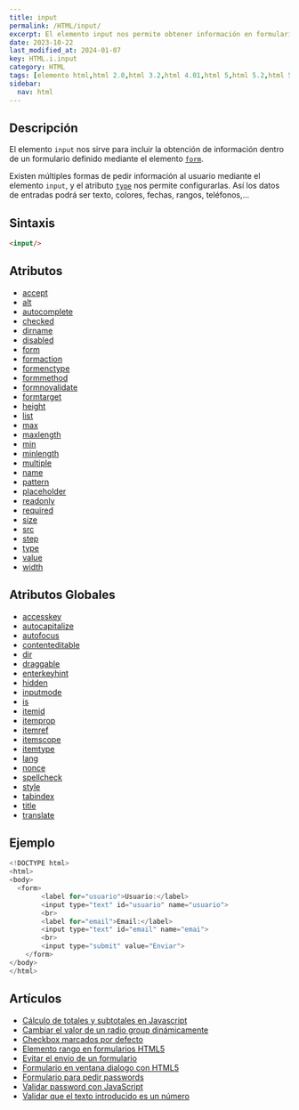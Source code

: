 ```yaml
---
title: input
permalink: /HTML/input/
excerpt: El elemento input nos permite obtener información en formularios HTML. Puede ser de diferentes tipos como texto, colores, fechas, etc.
date: 2023-10-22
last_modified_at: 2024-01-07
key: HTML.i.input
category: HTML
tags: [elemento html,html 2.0,html 3.2,html 4.01,html 5,html 5.2,html 5.1,xhtml 1.0,xhtml 1.1]
sidebar:
  nav: html
---
```


## Descripción


El elemento `input` nos sirve para incluir la obtención de información dentro de un formulario definido mediante el elemento [`form`](https://w3api.com/HTML/form/). 


Existen múltiples formas de pedir información al usuario mediante el elemento `input`, y el atributo [`type`](https://w3api.com/HTML/input/type/) nos permite configurarlas. Así los datos de entradas podrá ser texto, colores, fechas, rangos, teléfonos,…


## Sintaxis


```html
<input/>
```


## Atributos

- [accept](https://www.w3api.com/HTML/input/accept/)
- [alt](https://www.w3api.com/HTML/input/alt/)
- [autocomplete](https://www.w3api.com/HTML/input/autocomplete/)
- [checked](https://www.w3api.com/HTML/input/checked/)
- [dirname](https://www.w3api.com/HTML/input/dirname/)
- [disabled](https://www.w3api.com/HTML/input/disabled/)
- [form](https://www.w3api.com/HTML/input/form/)
- [formaction](https://www.w3api.com/HTML/input/formaction/)
- [formenctype](https://www.w3api.com/HTML/input/formenctype/)
- [formmethod](https://www.w3api.com/HTML/input/formmethod/)
- [formnovalidate](https://www.w3api.com/HTML/input/formnovalidate/)
- [formtarget](https://www.w3api.com/HTML/input/formtarget/)
- [height](https://www.w3api.com/HTML/input/height/)
- [list](https://www.w3api.com/HTML/input/list/)
- [max](https://www.w3api.com/HTML/input/max/)
- [maxlength](https://www.w3api.com/HTML/input/maxlength/)
- [min](https://www.w3api.com/HTML/input/min/)
- [minlength](https://www.w3api.com/HTML/input/minlength/)
- [multiple](https://www.w3api.com/HTML/input/multiple/)
- [name](https://www.w3api.com/HTML/input/name/)
- [pattern](https://www.w3api.com/HTML/input/pattern/)
- [placeholder](https://www.w3api.com/HTML/input/placeholder/)
- [readonly](https://www.w3api.com/HTML/input/readonly/)
- [required](https://www.w3api.com/HTML/input/required/)
- [size](https://www.w3api.com/HTML/input/size/)
- [src](https://www.w3api.com/HTML/input/src/)
- [step](https://www.w3api.com/HTML/input/step/)
- [type](https://www.w3api.com/HTML/input/type/)
- [value](https://www.w3api.com/HTML/input/value/)
- [width](https://www.w3api.com/HTML/input/width/)

## Atributos Globales

- [accesskey](https://www.w3api.com/HTML/accesskey/)
- [autocapitalize](https://www.w3api.com/HTML/autocapitalize/)
- [autofocus](https://www.w3api.com/HTML/autofocus/)
- [contenteditable](https://www.w3api.com/HTML/contenteditable/)
- [dir](https://www.w3api.com/HTML/dir/)
- [draggable](https://www.w3api.com/HTML/draggable/)
- [enterkeyhint](https://www.w3api.com/HTML/enterkeyhint/)
- [hidden](https://www.w3api.com/HTML/hidden/)
- [inputmode](https://www.w3api.com/HTML/inputmode/)
- [is](https://www.w3api.com/HTML/is/)
- [itemid](https://www.w3api.com/HTML/itemid/)
- [itemprop](https://www.w3api.com/HTML/itemprop/)
- [itemref](https://www.w3api.com/HTML/itemref/)
- [itemscope](https://www.w3api.com/HTML/itemscope/)
- [itemtype](https://www.w3api.com/HTML/itemtype/)
- [lang](https://www.w3api.com/HTML/lang/)
- [nonce](https://www.w3api.com/HTML/nonce/)
- [spellcheck](https://www.w3api.com/HTML/spellcheck/)
- [style](https://www.w3api.com/HTML/style/)
- [tabindex](https://www.w3api.com/HTML/tabindex/)
- [title](https://www.w3api.com/HTML/title/)
- [translate](https://www.w3api.com/HTML/translate/)

## Ejemplo


```java
<!DOCTYPE html>
<html>
<body>
  <form>
		<label for="usuario">Usuario:</label>    
		<input type="text" id="usuario" name="usuario">
		<br>
		<label for="email">Email:</label>
		<input type="text" id="email" name="emai">
		<br>
		<input type="submit" value="Enviar">
	</form>
</body>
</html>
```


## Artículos

- [Cálculo de totales y subtotales en Javascript](https://lineadecodigo.com/javascript/calculo-de-totales-y-subtotales-en-javascript/)
- [Cambiar el valor de un radio group dinámicamente](https://lineadecodigo.com/javascript/cambiar-el-valor-de-un-radio-group-dinamicamente/)
- [Checkbox marcados por defecto](https://lineadecodigo.com/html/checkbox-marcados-por-defecto/)
- [Elemento rango en formularios HTML5](https://lineadecodigo.com/html5/elemento-rango-en-formularios-html5/)
- [Evitar el envío de un formulario](https://lineadecodigo.com/dom/evitar-el-envio-de-un-formulario/)
- [Formulario en ventana dialogo con HTML5](https://lineadecodigo.com/html5/formulario-en-ventana-dialogo-con-html5/)
- [Formulario para pedir passwords](https://lineadecodigo.com/html/formulario-para-pedir-passwords/)
- [Validar password con JavaScript](https://lineadecodigo.com/javascript/validar-password-con-javascript/)
- [Validar que el texto introducido es un número](https://lineadecodigo.com/javascript/validar-que-el-texto-introducido-es-un-numero/)
